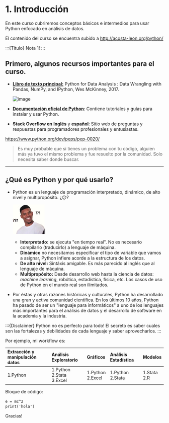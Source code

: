 # 1. Introducción

En este curso cubriremos conceptos básicos e intermedios para usar Python enfocado en análisis de datos.

El contenido del curso se encuentra subido a http://acosta-leon.org/python/

:::{Titulo}
Nota 1!
:::

## Primero, algunos recursos importantes para el curso.
- [**Libro de texto principal:**](https://www.oreilly.com/library/view/python-for-data/9781491957653/) Python for Data Analysis : Data Wrangling with Pandas, NumPy, and IPython, Wes McKinney, 2017.

   ![image](https://learning.oreilly.com/library/cover/9781491957653/250w/)

- [**Documentación oficial de Python**](https://docs.python.org/3/): Contiene tutoriales y guías para instalar y usar Python.


- **Stack Overflow en** [**Inglés**](https://stackoverflow.com/questions/tagged/python) y [**español**](https://es.stackoverflow.com/questions/tagged/python): Sitio web de preguntas y respuestas para programadores profesionales y entusiastas.

https://www.python.org/dev/peps/pep-0020/


> Es muy probable que si tienes un problema con tu código, alguien más ya tuvo el mismo problema y fue resuelto por la comunidad. Solo necesita saber donde buscar.

---
## ¿Qué es Python y por qué usarlo?
- Python es un lenguaje de programación interpretado, dinámico, de alto nivel y multipropósito. ¿:confused:? 

     ![image](./images/confused.png)

   - **Interpretado:** se ejecuta "en tiempo real". No es necesario compilarlo (traducirlo) a lenguaje de máquina.
   - **Dinámico** no necesitamos especificar el tipo de variable que vamos a asignar, Python infiere acorde a la estructura de los datos.
   - **De alto nivel:** Sintáxis amigable. Es más parecido al inglés que al lenguaje de máquina.
   - **Multipropósito:** Desde desarrollo web hasta la ciencia de datos: *machine learning*, robótica, estadística, física, etc. Los casos de uso de Python en el mundo real son ilimitados.
- Por éstas y otras razones históricas y culturales, Python ha desarrollado una gran y activa comunidad científica. En los últimos 10 años, Python ha pasado de ser un "lenguaje para informáticos" a uno de los lenguajes más importantes para el análisis de datos y el desarrollo de software en la academia y la industria.


:::{Disclaimer}
Python no es perfecto para todo! El secreto es saber cuales son las fortalezas y debilidades de cada lenguaje y saber aprovecharlos.
:::

Por ejemplo, mi workflow es:

| Extracción y manipulación datos | Análisis Exploratorio | Gráficos | Análisis Estadística | Modelos |
|  :---- |  :---- |  :---- |  :---- |  :---- |
| 1.Python | 1.Python <br /> 2.Stata <br /> 3.Excel | 1.Python <br /> 2.Excel | 1.Python <br /> 2.Stata | 1.Stata <br /> 2.R |


Bloque de código:

```{python}
e = mc^2
print('hola')
```

Gracias!


```{bibliography}
```